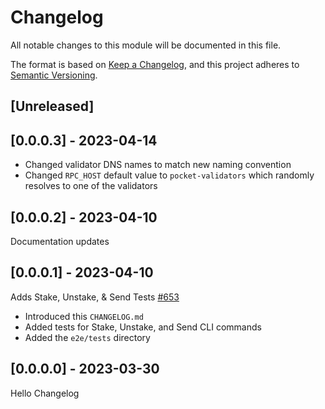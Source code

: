 # Changelog

All notable changes to this module will be documented in this file.

The format is based on [Keep a Changelog](https://keepachangelog.com/en/1.0.0/),
and this project adheres to [Semantic Versioning](https://semver.org/spec/v2.0.0.html).

## [Unreleased]

## [0.0.0.3] - 2023-04-14

- Changed validator DNS names to match new naming convention
- Changed `RPC_HOST` default value to `pocket-validators` which randomly resolves to one of the validators

## [0.0.0.2] - 2023-04-10

Documentation updates

## [0.0.0.1] - 2023-04-10

Adds Stake, Unstake, & Send Tests [#653](https://github.com/pokt-network/pocket/pull/653)

- Introduced this `CHANGELOG.md`
- Added tests for Stake, Unstake, and Send CLI commands
- Added the `e2e/tests` directory

## [0.0.0.0] - 2023-03-30

Hello Changelog

<!-- GITHUB_WIKI: changelog/build -->
